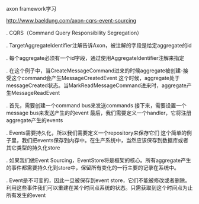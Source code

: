 axon framework学习

http://www.baeldung.com/axon-cqrs-event-sourcing

. CQRS（Command Query Responsibility Segregation） 


. TargetAggregateIdentifier注解告诉Axon，被注解的字段是给定aggregate的id

. 每个aggregate必须有一个id字段，通过使用AggregateIdentifier注解来指定

. 在这个例子中，当CreateMessageCommand进来的时候aggregate被创建-接受这个command会产生MessageCreatedEvent
这个时候，aggregate处于messageCreated状态。当MarkReadMessageCommand进来时，aggregate产生MessageReadEvent

. 首先，需要创建一个command bus来发送commands
接下来，需要设置一个message bus来发送产生的的event
最后，我们需要定义一个handler，它将注册aggregate产生的events

. Events需要持久化，所以我们需要定义一个repository来保存它们
这个简单的例子里，我们把events保存到内存中。在生产系统中，当然应该保存到数据库或者其它类型的持久化store

. 如果我们做Event Sourcing，EventStore将是框架的核心。所有aggregate产生的事件都需要持久化到store中，保留所有变化的一行主要的记录在系统中。

. Event是不可变的，因此一旦被保存到event store，它们不能被修改或者删除。利用这些事件我们可以重建在某个时间点系统的状态。只需获取到这个时间点为止所有发生的event




